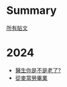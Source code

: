 # Summary

[所有貼文]()

# 2024

- [醫生你是不是老了?](./2024_pull_a_wisdom_tooth.md)
- [從麥當勞畢業](./2024_graduation.md)
